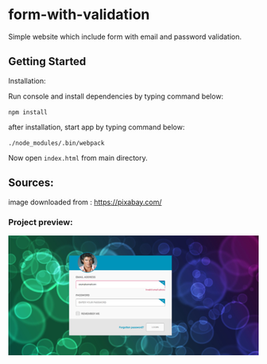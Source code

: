# form-with-validation

Simple website which include form with email and password validation.

## Getting Started

Installation:

Run console and install dependencies by typing command below:

`npm install`

after installation, start app by typing command below:

`./node_modules/.bin/webpack`

Now open `index.html` from main directory.

## Sources:

image downloaded from : https://pixabay.com/

### Project preview:
![alt text](https://github.com/marasmadwa/form-with-validation/blob/master/images/formWithValidation.png)

